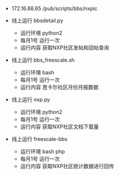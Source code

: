 * 172.16.88.65 /pub/scripts/bbs/nxpic
* 线上运行 bbsdetail.py
    * 运行环境 python2
    * 每月1号 运行一次
    * 运行内容 获取NXP社区发帖和回帖查询

* 线上运行 bbs_freescale.sh 
    * 运行环境 bash
    * 每月1号 运行一次
    * 运行内容 思卡尔社区月份月报数据

* 线上运行 nxp.py
    * 运行环境 python2
    * 每月1号 运行一次
    * 运行内容 获取NXP社区文档下载量

* 线上运行 freescale-bbs
    * 运行环境 bash php
    * 每月1号 运行一次
    * 运行内容 获取NXP社区统计数据进行回传
